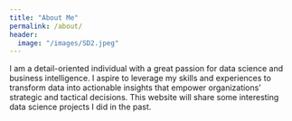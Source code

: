 ```yaml
---
title: "About Me"
permalink: /about/
header:
  image: "/images/SD2.jpeg"
---
```


I am a detail-oriented individual with a great passion for data science and business intelligence. I aspire to leverage my skills and experiences to transform data into actionable insights that empower organizations’ strategic and tactical decisions. This website will share some interesting data science projects I did in the past. 
